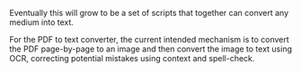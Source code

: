 Eventually this will grow to be a set of scripts that together can convert any medium into text.

For the PDF to text converter, the current intended mechanism is to convert the PDF page-by-page to an image and then convert the image to text using OCR, correcting potential mistakes using context and spell-check.
